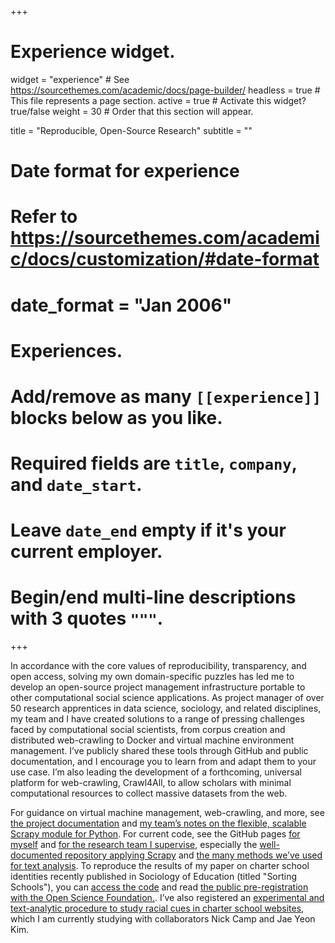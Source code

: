 +++
# Experience widget.
widget = "experience"  # See https://sourcethemes.com/academic/docs/page-builder/
headless = true  # This file represents a page section.
active = true  # Activate this widget? true/false
weight = 30  # Order that this section will appear.

title = "Reproducible, Open-Source Research"
subtitle = ""

# Date format for experience
#   Refer to https://sourcethemes.com/academic/docs/customization/#date-format
# date_format = "Jan 2006"

# Experiences.
#   Add/remove as many `[[experience]]` blocks below as you like.
#   Required fields are `title`, `company`, and `date_start`.
#   Leave `date_end` empty if it's your current employer.
#   Begin/end multi-line descriptions with 3 quotes `"""`.

+++


In accordance with the core values of reproducibility, transparency, and open access, solving my own domain-specific puzzles has led me to develop an open-source project management infrastructure portable to other computational social science applications. As project manager of over 50 research apprentices in data science, sociology, and related disciplines, my team and I have created solutions to a range of pressing challenges faced by computational social scientists, from corpus creation and distributed web-crawling to Docker and virtual machine environment management. I’ve publicly shared these tools through GitHub and public documentation, and I encourage you to learn from and adapt them to your use case. I’m also leading the development of a forthcoming, universal platform for web-crawling, Crawl4All, to allow scholars with minimal computational resources to collect massive datasets from the web.

For guidance on virtual machine management, web-crawling, and more, see [the project documentation](https://docs.google.com/document/d/1fCG4At19jlcmPOgvQWkv-J-wJNNyqwXOVPN-9EAwzBk/edit?usp=sharing) and [my team’s notes on the flexible, scalable Scrapy module for Python](https://bit.ly/scrapy-notes). For current code, see the GitHub pages [for myself](https://github.com/jhaber-zz/) and [for the research team I supervise](https://github.com/URAP-charter/), especially the [well-documented repository applying Scrapy](https://github.com/URAP-charter/web_scraping) and [the many methods we’ve used for text analysis](https://github.com/URAP-charter/text_analysis). To reproduce the results of my paper on charter school identities recently published in Sociology of Education (titled "Sorting Schools"), you can [access the code](https://github.com/URAP-charter/sorting-schools-2019) and read [the public pre-registration with the Open Science Foundation.](https://osf.io/zgh5u/register/565fb3678c5e4a66b5582f67). I’ve also registered an [experimental and text-analytic procedure to study racial cues in charter school websites](https://osf.io/gwxfj), which I am currently studying with collaborators Nick Camp and Jae Yeon Kim.
